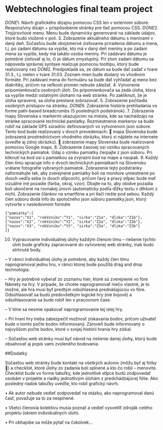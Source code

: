 # Webtechnologies final team project

*DONE*1. Návrh grafického dizajnu pomocou CSS len v externom súbore. Responzívny dizajn + prispôsobenie
stránky pre tlač pomocou CSS.
*DONE*2. Trojúrovňové menu. Menu bude dynamicky generované na základe údajov, ktoré budú vložené v poli.
3. Zobrazenie aktuálneho dátumu s meninami v daný deň. Súčasťou bude obojsmerné zisťovanie
priradenia dátumu a mena, t.j. po zadaní dátumu sa vypíše, kto má v daný deň meniny a po zadaní
mena sa vypíše, kedy má takáto osoba meniny. Pri zadávaní dátumu je potrebné zisťovať aj to, či je
dátum zmysluplný. Pri zlom zadaní dátumu sa nápoveda správnej syntaxe realizuje pomocou
tooltipu, ktorý bude realizovaný cez DOM2. Predpokladá sa, ze dátum sa bude dať zadať v tvare
31.3., t.j. nielen v tvare 31.03. Zoznam mien bude dodaný vo vhodnom formáte. Pri zadávaní mena do
formuláru sa bude dať vyhľadať aj meno bez diakritiky, pričom na veľkosti písmen nebude záležať.
4. Vytvorenie pripomienkovača osobných úloh. Do pripomienkovača sa zadá úloha, ktorá sa vypíše
medzi ostatnými úlohami na web stránke. Po zakliknutí, že je úloha spravená, sa úloha prestane
zobrazovať.
5. Zobrazenie počítadla osobných prístupov na stránku.
*DONE*6. Zobrazenie histórie prehliadania vo forme path-based breadcrumbs (5 posledných podstránok).
7. Zobrazenie mapy Slovenska s markermi ukazujúcimi na miesta, kde sa nachádzajú na stránke
spracované technické pamiatky. Rozmiestnenie markerov sa bude robiť na základe GPS súradníc
definovaných vo vytvorenom json súbore. Tento bod bude realizovaný v dvoch prevedeniach:
 mapa Slovenska bude zobrazená prostredníctvom vhodného obrázku, ktorý si nájdete na internete (uveďte aj
zdroj obrázku).
 zobrazenie mapy Slovenska bude realizované pomocou Google maps.
8. Zobrazenie časovej osi vzniku spracovaných technických pamiatok. Údaj o vzniku pamiatky čerpajte
z json súboru. Pri kliknutí na bod osi s pamiatkou sa zvýrazní bod na mape a naopak.
9. Každý člen tímu spracuje info o dvoch technických pamiatkach na Slovensku vrátane fotografie
vybraných pamiatok. Zobrazenie tejto podstránky naformátujte tak, aby zverejnené pamiatky boli
na monitore umiestnené po dvoch vedľa seba (v dvoch stĺpcoch), pričom ľavý a pravý stĺpec bude
mať vizuálne iné pozadie (farba, okraj, vzor). Dbajte na to, aby obidve pozadia boli ukončené na
rovnakej úrovni (automaticky podľa dĺžky textu v dlhšom z nich). Zobrazenie článkov na smartfóne
a pri tlači riešte pod sebou.
Každý člen súboru dodá info do spoločného json súboru pamiatky.json, ktorý vytvorte v
nasledovnom formáte
```
{"pamiatky":[
{"nazov":"X1", "rokVzniku":“Y1", "sirka":"Z1a", "dlzka":"Z1b"},
{"nazov":"X2", "rokVzniku":“Y2", "sirka":"Z2a", "dlzka":"Z2b"},
{"nazov":"X3", "rokVzniku":“Y3", "sirka":"Z3a", "dlzka":"Z3b"}
]}
```
10. Vypracovanie individuálnej úlohy každým členom tímu – riešenie týchto úloh bude graficky
zapracované do vytvorenej web stránky, inak budú strhnuté body.

– V rámci individuálnej úlohy je potrebné, aby každý člen tímu naprogramoval jednu hru, v rámci
ktorej bude použitá drag and drop technológia.

– Hry je potrebné vyberať zo zoznamu hier, ktoré sú zverejnené vo fóre Námety na hry. V
prípade, že chcete naprogramovať niečo vlastné, je to možné, ale hra musí byť predtým
odsúhlasená prednášajúcou vo fóre. Odsúhlasovať sa budú predovšetkým logické hry (nie
bojové) a odsúhlasovanie sa bude robiť len v pracovnom čase.

– V tíme sa nesmie opakovať naprogramovanie tej istej hry.

– Pri hraní hry treba zabezpečiť možnosť získavania bodov, pričom užívateľ bude o tomto počte
bodov informovaný. Zároveň bude informovaný o najvyššom počte bodov, ktoré v svojej histórii
hrania hry získal.

– Súčasťou web stránky musí byť návod na riešenie danej úlohy, ktorý bude obsahovať aj popis
vami zvoleného bodovania. 

##Dodatky

Súčasťou web stránky bude kontakt na všetkých autorov (môžu byť aj fotky ) a checklist,
ktoré úlohy zo zadania boli splnené a kto čo robil – menovite. Checklist bude vo forme
tabuľky, kde jednotlivé stĺpce budú zodpovedať osobám v projekte a riadky jednotlivým
úlohám z predchádzajúcej fólie. Ako posledný riadok tabuľky uveďte, kto robil grafický
návrh.

• Ak autor nebude vedieť zodpovedať na otázku, ako naprogramoval danú časť, považuje sa to
za nesplnené.

• Všetci členovia kolektívu musia poznať a vedieť vysvetliť zdroják celého projektu (okrem
individuálnych úloh).

• Pri obhajobe sa môže pýtať na čokolvek...